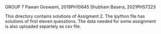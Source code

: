 GROUP 7 Pawan Goswami, 2019PH10645 Shubham Basera, 2021PHS7223

This directory contains solutions of Assigment 2. The ipython file has solutions of first eleven quesstions. 
The data needed for some assignment is also uploaded separtely as csv file.
